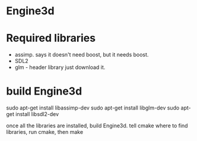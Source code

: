 Engine3d
========

# Required libraries
* assimp. says it doesn't need boost, but it needs boost.
* SDL2
* glm - header library just download it. 


# build Engine3d

sudo apt-get install libassimp-dev 
sudo apt-get install libglm-dev
sudo apt-get install libsdl2-dev 

once all the libraries are installed, build Engine3d.
tell cmake where to find libraries, run cmake, then make 


